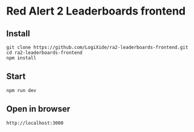 # Red Alert 2 Leaderboards frontend

## Install

```shell
git clone https://github.com/LogiXide/ra2-leaderboards-frontend.git
cd ra2-leaderboards-frontend
npm install
```

## Start

```shell
npm run dev
```

## Open in browser

```shell
http://localhost:3000
```

